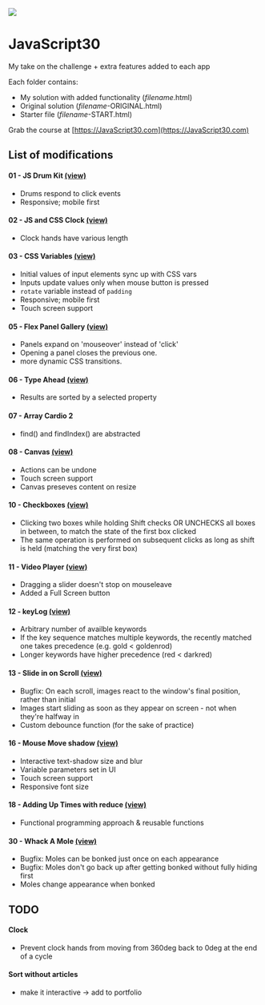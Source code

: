﻿![](https://javascript30.com/images/JS3-social-share.png)

# JavaScript30

My take on the challenge + extra features added to each app

Each folder contains:

- My solution with added functionality (_filename_.html)
- Original solution (_filename_-ORIGINAL.html)
- Starter file (_filename_-START.html)

Grab the course at [https://JavaScript30.com](https://JavaScript30.com)

## List of modifications

#### 01 - JS Drum Kit [(view)](https://sebsterio.github.io/JavaScript30/01%20-%20JavaScript%20Drum%20Kit/index.html)

- Drums respond to click events
- Responsive; mobile first

#### 02 - JS and CSS Clock [(view)](https://sebsterio.github.io/JavaScript30/02%20-%20JS%20and%20CSS%20Clock/index.html)

- Clock hands have various length

#### 03 - CSS Variables [(view)](https://sebsterio.github.io/JavaScript30/02%20-%20JS%20and%20CSS%20Clock/index.html)

- Initial values of input elements sync up with CSS vars
- Inputs update values only when mouse button is pressed
- `rotate` variable instead of `padding`
- Responsive; mobile first
- Touch screen support

#### 05 - Flex Panel Gallery [(view)](https://sebsterio.github.io/JavaScript30/05%20-%20Flex%20Panel%20Gallery/index.html)

- Panels expand on 'mouseover' instead of 'click'
- Opening a panel closes the previous one.
- more dynamic CSS transitions.

#### 06 - Type Ahead [(view)](https://sebsterio.github.io/JavaScript30/06%20-%20Type%20Ahead/index.html)

- Results are sorted by a selected property

#### 07 - Array Cardio 2

- find() and findIndex() are abstracted

#### 08 - Canvas [(view)](https://sebsterio.github.io/JavaScript30/08%20-%20Fun%20with%20HTML5%20Canvas/index.html)

- Actions can be undone
- Touch screen support
- Canvas preseves content on resize

#### 10 - Checkboxes [(view)](https://sebsterio.github.io/JavaScript30/10%20-%20Hold%20Shift%20and%20Check%20Checkboxes/index.html)

- Clicking two boxes while holding Shift checks OR UNCHECKS all boxes in between, to match the state of the first box clicked
- The same operation is performed on subsequent clicks as long as shift is held (matching the very first box)

#### 11 - Video Player [(view)](https://sebsterio.github.io/JavaScript30/11%20-%20Custom%20Video%20Player/index.html/index.html)

- Dragging a slider doesn't stop on mouseleave
- Added a Full Screen button

#### 12 - keyLog [(view)](https://sebsterio.github.io/JavaScript30/12%20-%20Key%20Sequence%20Detection/index.html)

- Arbitrary number of availble keywords
- If the key sequence matches multiple keywords, the recently matched one takes precedence (e.g. gold < goldenrod)
- Longer keywords have higher precedence (red < darkred)

#### 13 - Slide in on Scroll [(view)](https://sebsterio.github.io/JavaScript30/13%20-%20Slide%20in%20on%20Scroll/index.html)

- Bugfix: On each scroll, images react to the window's final position, rather than initial
- Images start sliding as soon as they appear on screen - not when they're halfway in
- Custom debounce function (for the sake of practice)

#### 16 - Mouse Move shadow [(view)](https://sebsterio.github.io/JavaScript30/16%20-%20Mouse%20Move%20Shadow/index.html)

- Interactive text-shadow size and blur
- Variable parameters set in UI
- Touch screen support
- Responsive font size

#### 18 - Adding Up Times with reduce [(view)]()

- Functional programming approach & reusable functions

#### 30 - Whack A Mole [(view)]()

- Bugfix: Moles can be bonked just once on each appearance
- Bugfix: Moles don't go back up after getting bonked without fully hiding first
- Moles change appearance when bonked

## TODO

#### Clock

- Prevent clock hands from moving from 360deg back to 0deg at the end of a cycle

#### Sort without articles

- make it interactive -> add to portfolio
